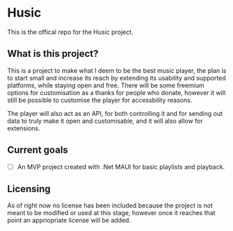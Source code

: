 # Husic
This is the offical repo for the Husic project.
## What is this project?
This is a project to make what I deem to be the best music player, the plan is to start small and increase its reach by extending its usability and supported platforms, while staying open and free. There will be some freemium options for customisation as a thanks for people who donate, however it will still be possible to customise the player for accessbility reasons.

The player will also act as an API, for both controlling it and for sending out data to truly make it open and customisable, and it will also allow for extensions.

## Current goals
- [ ] An MVP project created with .Net MAUI for basic playlists and playback.


## Licensing
As of right now no license has been included because the project is not meant to be modified or used at this stage, however once it reaches that point an appriopriate license will be added.
